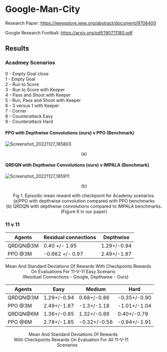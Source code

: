 # Google-Man-City

Research Paper: https://ieeexplore.ieee.org/abstract/document/9708400

Google Research Football: https://arxiv.org/pdf/1907.11180.pdf

## Results

### Acadmey Scenarios

0 - Empty Goal close</br>
1 - Empty Goal</br>
2 - Run to Score</br>
3 - Run to Score with Keeper</br>
4 - Pass and Shoot with Keeper</br>
5 - Run, Pass and Shoot with Keeper</br>
6 - 3 versus 1 with Keeper</br>
7 - Corner</br>
8 - Counterattack Easy</br>
9 - Counterattack Hard 

#### PPO with Depthwise Convolutions (ours) v PPO (Benchmark)

![Screenshot_20221127_185803](https://user-images.githubusercontent.com/77017479/204137894-77527ab2-d9af-4f7f-8c8e-4fe418ac6414.png)
<p align='center'>(a)</p>

#### QRDQN with Depthwise Convolutions (ours) v IMPALA (Benchmark)

![Screenshot_20221127_185911](https://user-images.githubusercontent.com/77017479/204137944-8e611765-0aa3-4747-81de-ac454453ddf6.png)
<p align='center'>(b)</p>

<p align='center'>Fig 1. Episodic mean reward with checkpoint for Academy
scenarios.</br>(a)PPO with depthwise convolution compared with PPO
benchmarks</br>(b) QRDQN with depthwise convolutions compared to
IMPALA benchmarks.</br>
(Figure 6 in our paper)</p>

### 11 v 11

| Agents | Residual connections | Depthwise |
| --- | --- | --- |
| QRDQN@3M | 0.40 +/- 1.95 | 1.29+/-0.94 |
| PPO @3M | -0.662 +/- 0.97 | 2.49+/-1.87 |

<span>Mean And Standard Deviations Of Rewards With Checkpoints Rewards</br> 
&nbsp;&nbsp;&nbsp;&nbsp;&nbsp;&nbsp;&nbsp;&nbsp;&nbsp;&nbsp;&nbsp;&nbsp;&nbsp;&nbsp;&nbsp;&nbsp;&nbsp;&nbsp;&nbsp;&nbsp;&nbsp;On Evaluations For 11-V-11 Easy Scenario</br>
&nbsp;&nbsp;&nbsp;&nbsp;&nbsp;&nbsp;&nbsp;&nbsp;&nbsp;&nbsp;&nbsp;&nbsp;&nbsp;&nbsp;(Residual Connections - Google, Depthwise - Ours)</span>

| Agents | Easy | Medium | Hard |
| ------ | ---- | ------ | ---- |
| QRDQN@3M | 1.29+/-0.94 | 0.68+/-0.86 | -0.35+/-0.90 |
| PPO @3M | 2.49+/-1.87 | -1.3+/-1.18 | -1.01+/-1.04 |
| QRDQN@6M | 1.36+/-0.85 | 1.32+/-0.89 | 0.40+/-0.79 |
| PPO @6M | 2.78+/-1.85 | -0.32+/-0.56 | -0.94+/-1.91 |

<span>&nbsp;&nbsp;&nbsp;&nbsp;&nbsp;&nbsp;&nbsp;&nbsp;&nbsp;&nbsp;&nbsp;&nbsp;&nbsp;&nbsp;&nbsp;&nbsp;&nbsp;&nbsp;&nbsp;Mean And Standard Deviations Of Rewards</br>
&nbsp;&nbsp;&nbsp;&nbsp;&nbsp;&nbsp;&nbsp;With Checkpoints Rewards On Evaluation For All 11-V-11</br>
&nbsp;&nbsp;&nbsp;&nbsp;&nbsp;&nbsp;&nbsp;&nbsp;&nbsp;&nbsp;&nbsp;&nbsp;&nbsp;&nbsp;&nbsp;&nbsp;&nbsp;&nbsp;&nbsp;&nbsp;&nbsp;&nbsp;&nbsp;&nbsp;&nbsp;&nbsp;&nbsp;&nbsp;&nbsp;&nbsp;&nbsp;&nbsp;&nbsp;&nbsp;&nbsp;&nbsp;&nbsp;&nbsp;&nbsp;&nbsp;&nbsp;&nbsp;Scenarios</span>
